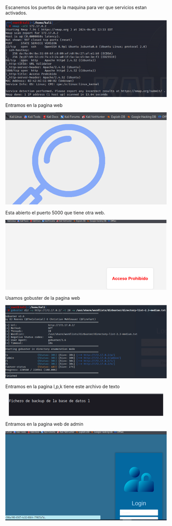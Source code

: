 Escanemos los puertos de la maquina para ver que servicios estan activados.
<p align="center">
<img  alt="drawing" " src="https://github.com/Dani-ITB24/Proyecto-Final/blob/Grupo2/Documentacion/grupo5/Screenshot_8.png" />
</p>

Entramos en la pagina web
<p align="center">
<img  alt="drawing" " src="https://github.com/Dani-ITB24/Proyecto-Final/blob/Grupo2/Documentacion/grupo5/Screenshot_9.png" />
</p>
Esta abierto el puerto 5000 que tiene otra web.
<p align="center">
<img  alt="drawing" " src="https://github.com/Dani-ITB24/Proyecto-Final/blob/Grupo2/Documentacion/grupo5/Screenshot_10.png" />
</p>

Usamos gobuster de la pagina web 
<p align="center">
<img  alt="drawing" " src="https://github.com/Dani-ITB24/Proyecto-Final/blob/Grupo2/Documentacion/grupo5/Screenshot_11.png" />
</p>

Entramos en la pagina  l,p,k tiene este archivo de texto

<p align="center">
<img  alt="drawing" " src="https://github.com/Dani-ITB24/Proyecto-Final/blob/Grupo2/Documentacion/grupo5/Screenshot_13.png" />
</p>


Entramos en la pagina web de admin

<p align="center">
<img  alt="drawing" " src="https://github.com/Dani-ITB24/Proyecto-Final/blob/Grupo2/Documentacion/grupo5/Screenshot_12.png" />
</p>

